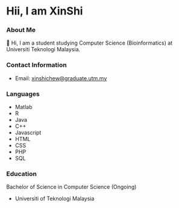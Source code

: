 # Hii, I am XinShi
### About Me
👋 Hi, I am a student studying Computer Science (Bioinformatics) at Universiti Teknologi Malaysia.
###  Contact Information
- Email: xinshichew@graduate.utm.my
###  Languages 
- Matlab
- R
- Java
- C++
- Javascript
- HTML
- CSS
- PHP
- SQL
### Education 
 Bachelor of Science in Computer Science (Ongoing)
 - Universiti of Teknologi Malaysia


<!---
xinshichew/xinshichew is a ✨ special ✨ repository because its `README.md` (this file) appears on your GitHub profile.
You can click the Preview link to take a look at your changes.
--->
